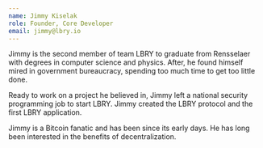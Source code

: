 ```yaml
---
name: Jimmy Kiselak
role: Founder, Core Developer
email: jimmy@lbry.io
---
```

Jimmy is the second member of team LBRY to graduate from Rensselaer with degrees in computer science and physics. After, he found himself mired in government bureaucracy, spending too much time to get too little done.

Ready to work on a project he believed in, Jimmy left a national security programming job to start LBRY. Jimmy created the LBRY protocol and the first LBRY application.

Jimmy is a Bitcoin fanatic and has been since its early days. He has long been interested in the benefits of decentralization.